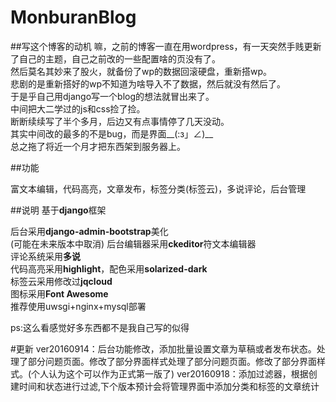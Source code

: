 MonburanBlog
======================
##写这个博客的动机
嘛，之前的博客一直在用wordpress，有一天突然手贱更新了自己的主题，自己之前改的一些配置啥的页没有了。<br />
然后莫名其妙来了股火，就备份了wp的数据回滚硬盘，重新搭wp。<br />
悲剧的是重新搭好的wp不知道为啥导入不了数据，然后就没有然后了。<br />
于是乎自己用django写一个blog的想法就冒出来了。<br />
中间把大二学过的js和css捡了捡。<br />
断断续续写了半个多月，后边又有点事情停了几天没动。<br />
其实中间改的最多的不是bug，而是界面__(:з」∠)__<br />
总之拖了将近一个月才把东西架到服务器上。<br />

##功能

富文本编辑，代码高亮，文章发布，标签分类(标签云)，多说评论，后台管理

##说明
基于<b>django</b>框架<br />

后台采用<b>django-admin-bootstrap</b>美化<br />(可能在未来版本中取消)
后台编辑器采用<b>ckeditor</b>符文本编辑器<br />
评论系统采用<b>多说</b><br />
代码高亮采用<b>highlight</b>，配色采用<b>solarized-dark</b><br/>
标签云采用修改过<b>jqcloud</b><br />
图标采用<b>Font Awesome</b><br />
推荐使用uwsgi+nginx+mysql部署<br />

ps:这么看感觉好多东西都不是我自己写的似得

#更新
ver20160914：后台功能修改，添加批量设置文章为草稿或者发布状态。处理了部分问题页面。修改了部分界面样式处理了部分问题页面。修改了部分界面样式。(个人认为这个可以作为正式第一版了)
ver20160918：添加过滤器，根据创建时间和状态进行过滤,下个版本预计会将管理界面中添加分类和标签的文章统计
